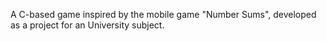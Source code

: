 A C-based game inspired by the mobile game "Number Sums", developed as a project for an University subject.
